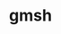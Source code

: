---
title: "gmsh"
layout: cache
category: package
meta: {"versions": ["4.5.4", "4.7.1"], "compilers": ["gcc@7.5.0", "gcc@8.1.0", "gcc@8.3.1", "gcc@9.3.0"]}
spec_files: 
 - spec-0.json
 - spec-1.json
 - spec-2.json
 - spec-3.json
 - spec-4.json
 - spec-5.json
 - spec-6.json
 - spec-7.json
 - spec-8.json
 - spec-9.json
 - spec-10.json
 - spec-11.json
spec_names:
 - 'gmsh@4.5.4%gcc@8.1.0+compression~fltk~hdf5~metis+mpi+netgen+oce~opencascade~openmp~petsc~privateapi+shared~slepc+tetgen build_type=RelWithDebInfo arch=linux-rhel7-x86_64 ^gmp@6.1.2%gcc@8.1.0 arch=linux-rhel7-x86_64 ^intel-tbb@2020.3%gcc@8.1.0+shared+tm cxxstd=default patches=62ba015,ce1fb16 arch=linux-rhel7-x86_64 ^libiconv@1.16%gcc@8.1.0 arch=linux-rhel7-x86_64 ^libpciaccess@0.16%gcc@8.1.0 arch=linux-rhel7-x86_64 ^libxml2@2.9.10%gcc@8.1.0~python arch=linux-rhel7-x86_64 ^mpich@3.2.1%gcc@8.1.0~argobots+fortran+hwloc+hydra+libxml2+pci+romio~slurm~verbs~wrapperrpath device=ch3 netmod=tcp pmi=pmi arch=linux-rhel7-x86_64 ^netgen@5.3.1%gcc@8.1.0~gui~metis+mpi~oce arch=linux-rhel7-x86_64 ^oce@0.18.3%gcc@8.1.0~X11+tbb arch=linux-rhel7-x86_64 ^openblas@0.3.10%gcc@8.1.0~consistent_fpcsr~ilp64+pic+shared threads=none arch=linux-rhel7-x86_64 ^tetgen@1.5.0%gcc@8.1.0~debug~except patches=250ee7a arch=linux-rhel7-x86_64 ^xz@5.2.5%gcc@8.1.0~pic arch=linux-rhel7-x86_64 ^zlib@1.2.11%gcc@8.1.0+optimize+pic+shared arch=linux-rhel7-x86_64'
 - 'gmsh@4.7.1%gcc@7.5.0+compression~fltk~hdf5~ipo~metis+mpi+netgen+oce~opencascade~openmp~petsc~privateapi+shared~slepc+tetgen build_type=RelWithDebInfo arch=linux-ubuntu18.04-x86_64 ^gmp@6.1.2%gcc@7.5.0 arch=linux-ubuntu18.04-x86_64 ^hwloc@2.4.1%gcc@7.5.0~cairo~cuda~gl~libudev+libxml2~netloc~nvml+pci+shared arch=linux-ubuntu18.04-x86_64 ^intel-tbb@2020.3%gcc@7.5.0+shared+tm cxxstd=default patches=62ba015,ce1fb16,d62cb66 arch=linux-ubuntu18.04-x86_64 ^libfabric@1.11.2%gcc@7.5.0~kdreg fabrics=sockets,tcp,udp arch=linux-ubuntu18.04-x86_64 ^libiconv@1.16%gcc@7.5.0 arch=linux-ubuntu18.04-x86_64 ^libpciaccess@0.16%gcc@7.5.0 arch=linux-ubuntu18.04-x86_64 ^libxml2@2.9.10%gcc@7.5.0~python arch=linux-ubuntu18.04-x86_64 ^mpich@3.3.2%gcc@7.5.0~argobots+fortran+hwloc+hydra+libxml2+pci+romio~slurm~verbs~wrapperrpath device=ch4 netmod=ofi patches=eb982de pmi=pmi arch=linux-ubuntu18.04-x86_64 ^netgen@5.3.1%gcc@7.5.0~gui~metis+mpi~oce arch=linux-ubuntu18.04-x86_64 ^oce@0.18.3%gcc@7.5.0~X11+tbb arch=linux-ubuntu18.04-x86_64 ^openblas@0.3.10%gcc@7.5.0~bignuma~consistent_fpcsr~ilp64+locking+pic+shared patches=865703b threads=none arch=linux-ubuntu18.04-x86_64 ^tetgen@1.5.0%gcc@7.5.0~debug~except patches=250ee7a arch=linux-ubuntu18.04-x86_64 ^xz@5.2.5%gcc@7.5.0~pic arch=linux-ubuntu18.04-x86_64 ^zlib@1.2.11%gcc@7.5.0+optimize+pic+shared arch=linux-ubuntu18.04-x86_64'
 - 'gmsh@4.7.1%gcc@8.1.0+compression~fltk~hdf5~ipo~metis+mpi+netgen+oce~opencascade~openmp~petsc~privateapi+shared~slepc+tetgen build_type=RelWithDebInfo arch=linux-rhel7-ppc64le ^gmp@6.1.2%gcc@8.1.0 arch=linux-rhel7-ppc64le ^hwloc@2.4.1%gcc@8.1.0~cairo~cuda~gl~libudev+libxml2~netloc~nvml+pci+shared arch=linux-rhel7-ppc64le ^intel-tbb@2020.3%gcc@8.1.0+shared+tm cxxstd=default patches=62ba015,ce1fb16,d62cb66 arch=linux-rhel7-ppc64le ^libfabric@1.11.2%gcc@8.1.0~kdreg fabrics=sockets,tcp,udp arch=linux-rhel7-ppc64le ^libiconv@1.16%gcc@8.1.0 arch=linux-rhel7-ppc64le ^libpciaccess@0.16%gcc@8.1.0 arch=linux-rhel7-ppc64le ^libxml2@2.9.10%gcc@8.1.0~python arch=linux-rhel7-ppc64le ^mpich@3.3.2%gcc@8.1.0~argobots+fortran+hwloc+hydra+libxml2+pci+romio~slurm~verbs~wrapperrpath device=ch4 netmod=ofi patches=eb982de pmi=pmi arch=linux-rhel7-ppc64le ^netgen@5.3.1%gcc@8.1.0~gui~metis+mpi~oce arch=linux-rhel7-ppc64le ^oce@0.18.3%gcc@8.1.0~X11+tbb arch=linux-rhel7-ppc64le ^openblas@0.3.10%gcc@8.1.0~bignuma~consistent_fpcsr~ilp64+locking+pic+shared patches=865703b threads=none arch=linux-rhel7-ppc64le ^tetgen@1.5.0%gcc@8.1.0~debug~except patches=250ee7a arch=linux-rhel7-ppc64le ^xz@5.2.5%gcc@8.1.0~pic arch=linux-rhel7-ppc64le ^zlib@1.2.11%gcc@8.1.0+optimize+pic+shared arch=linux-rhel7-ppc64le'
 - 'gmsh@4.7.1%gcc@7.5.0+compression~fltk~hdf5~ipo~metis+mpi+netgen+oce~opencascade~openmp~petsc~privateapi+shared~slepc+tetgen build_type=RelWithDebInfo arch=linux-ubuntu18.04-ppc64le ^gmp@6.1.2%gcc@7.5.0 arch=linux-ubuntu18.04-ppc64le ^hwloc@2.4.1%gcc@7.5.0~cairo~cuda~gl~libudev+libxml2~netloc~nvml+pci+shared arch=linux-ubuntu18.04-ppc64le ^intel-tbb@2020.3%gcc@7.5.0+shared+tm cxxstd=default patches=62ba015,ce1fb16,d62cb66 arch=linux-ubuntu18.04-ppc64le ^libfabric@1.11.2%gcc@7.5.0~kdreg fabrics=sockets,tcp,udp arch=linux-ubuntu18.04-ppc64le ^libiconv@1.16%gcc@7.5.0 arch=linux-ubuntu18.04-ppc64le ^libpciaccess@0.16%gcc@7.5.0 arch=linux-ubuntu18.04-ppc64le ^libxml2@2.9.10%gcc@7.5.0~python arch=linux-ubuntu18.04-ppc64le ^mpich@3.3.2%gcc@7.5.0~argobots+fortran+hwloc+hydra+libxml2+pci+romio~slurm~verbs~wrapperrpath device=ch4 netmod=ofi patches=eb982de pmi=pmi arch=linux-ubuntu18.04-ppc64le ^netgen@5.3.1%gcc@7.5.0~gui~metis+mpi~oce arch=linux-ubuntu18.04-ppc64le ^oce@0.18.3%gcc@7.5.0~X11+tbb arch=linux-ubuntu18.04-ppc64le ^openblas@0.3.10%gcc@7.5.0~bignuma~consistent_fpcsr~ilp64+locking+pic+shared patches=865703b threads=none arch=linux-ubuntu18.04-ppc64le ^tetgen@1.5.0%gcc@7.5.0~debug~except patches=250ee7a arch=linux-ubuntu18.04-ppc64le ^xz@5.2.5%gcc@7.5.0~pic arch=linux-ubuntu18.04-ppc64le ^zlib@1.2.11%gcc@7.5.0+optimize+pic+shared arch=linux-ubuntu18.04-ppc64le'
 - 'gmsh@4.7.1%gcc@9.3.0+compression~fltk~hdf5~ipo~metis+mpi+netgen+oce~opencascade~openmp~petsc~privateapi+shared~slepc+tetgen build_type=RelWithDebInfo arch=linux-ubuntu20.04-ppc64le ^gmp@6.1.2%gcc@9.3.0 arch=linux-ubuntu20.04-ppc64le ^hwloc@2.4.1%gcc@9.3.0~cairo~cuda~gl~libudev+libxml2~netloc~nvml+pci+shared arch=linux-ubuntu20.04-ppc64le ^intel-tbb@2020.3%gcc@9.3.0+shared+tm cxxstd=default patches=62ba015,ce1fb16,d62cb66 arch=linux-ubuntu20.04-ppc64le ^libfabric@1.11.2%gcc@9.3.0~kdreg fabrics=sockets,tcp,udp arch=linux-ubuntu20.04-ppc64le ^libiconv@1.16%gcc@9.3.0 arch=linux-ubuntu20.04-ppc64le ^libpciaccess@0.16%gcc@9.3.0 arch=linux-ubuntu20.04-ppc64le ^libxml2@2.9.10%gcc@9.3.0~python arch=linux-ubuntu20.04-ppc64le ^mpich@3.3.2%gcc@9.3.0~argobots+fortran+hwloc+hydra+libxml2+pci+romio~slurm~verbs~wrapperrpath device=ch4 netmod=ofi patches=eb982de pmi=pmi arch=linux-ubuntu20.04-ppc64le ^netgen@5.3.1%gcc@9.3.0~gui~metis+mpi~oce arch=linux-ubuntu20.04-ppc64le ^oce@0.18.3%gcc@9.3.0~X11+tbb arch=linux-ubuntu20.04-ppc64le ^openblas@0.3.10%gcc@9.3.0~bignuma~consistent_fpcsr~ilp64+locking+pic+shared patches=865703b threads=none arch=linux-ubuntu20.04-ppc64le ^tetgen@1.5.0%gcc@9.3.0~debug~except patches=250ee7a arch=linux-ubuntu20.04-ppc64le ^xz@5.2.5%gcc@9.3.0~pic arch=linux-ubuntu20.04-ppc64le ^zlib@1.2.11%gcc@9.3.0+optimize+pic+shared arch=linux-ubuntu20.04-ppc64le'
 - 'gmsh@4.5.4%gcc@7.5.0+compression~fltk~hdf5~metis+mpi+netgen+oce~opencascade~openmp~petsc~privateapi+shared~slepc+tetgen build_type=RelWithDebInfo arch=linux-ubuntu18.04-x86_64 ^gmp@6.1.2%gcc@7.5.0 arch=linux-ubuntu18.04-x86_64 ^intel-tbb@2020.3%gcc@7.5.0+shared+tm cxxstd=default patches=62ba015,ce1fb16 arch=linux-ubuntu18.04-x86_64 ^libiconv@1.16%gcc@7.5.0 arch=linux-ubuntu18.04-x86_64 ^libpciaccess@0.16%gcc@7.5.0 arch=linux-ubuntu18.04-x86_64 ^libxml2@2.9.10%gcc@7.5.0~python arch=linux-ubuntu18.04-x86_64 ^mpich@3.2.1%gcc@7.5.0~argobots+fortran+hwloc+hydra+libxml2+pci+romio~slurm~verbs~wrapperrpath device=ch3 netmod=tcp pmi=pmi arch=linux-ubuntu18.04-x86_64 ^netgen@5.3.1%gcc@7.5.0~gui~metis+mpi~oce arch=linux-ubuntu18.04-x86_64 ^oce@0.18.3%gcc@7.5.0~X11+tbb arch=linux-ubuntu18.04-x86_64 ^openblas@0.3.10%gcc@7.5.0~consistent_fpcsr~ilp64+pic+shared threads=none arch=linux-ubuntu18.04-x86_64 ^tetgen@1.5.0%gcc@7.5.0~debug~except patches=250ee7a arch=linux-ubuntu18.04-x86_64 ^xz@5.2.5%gcc@7.5.0~pic arch=linux-ubuntu18.04-x86_64 ^zlib@1.2.11%gcc@7.5.0+optimize+pic+shared arch=linux-ubuntu18.04-x86_64'
 - 'gmsh@4.7.1%gcc@9.3.0+compression~fltk~hdf5~ipo~metis+mpi+netgen+oce~opencascade~openmp~petsc~privateapi+shared~slepc+tetgen build_type=RelWithDebInfo arch=linux-ubuntu20.04-x86_64 ^gmp@6.1.2%gcc@9.3.0 arch=linux-ubuntu20.04-x86_64 ^hwloc@2.4.1%gcc@9.3.0~cairo~cuda~gl~libudev+libxml2~netloc~nvml+pci+shared arch=linux-ubuntu20.04-x86_64 ^intel-tbb@2020.3%gcc@9.3.0+shared+tm cxxstd=default patches=62ba015,ce1fb16,d62cb66 arch=linux-ubuntu20.04-x86_64 ^libfabric@1.11.2%gcc@9.3.0~kdreg fabrics=sockets,tcp,udp arch=linux-ubuntu20.04-x86_64 ^libiconv@1.16%gcc@9.3.0 arch=linux-ubuntu20.04-x86_64 ^libpciaccess@0.16%gcc@9.3.0 arch=linux-ubuntu20.04-x86_64 ^libxml2@2.9.10%gcc@9.3.0~python arch=linux-ubuntu20.04-x86_64 ^mpich@3.3.2%gcc@9.3.0~argobots+fortran+hwloc+hydra+libxml2+pci+romio~slurm~verbs~wrapperrpath device=ch4 netmod=ofi patches=eb982de pmi=pmi arch=linux-ubuntu20.04-x86_64 ^netgen@5.3.1%gcc@9.3.0~gui~metis+mpi~oce arch=linux-ubuntu20.04-x86_64 ^oce@0.18.3%gcc@9.3.0~X11+tbb arch=linux-ubuntu20.04-x86_64 ^openblas@0.3.10%gcc@9.3.0~bignuma~consistent_fpcsr~ilp64+locking+pic+shared patches=865703b threads=none arch=linux-ubuntu20.04-x86_64 ^tetgen@1.5.0%gcc@9.3.0~debug~except patches=250ee7a arch=linux-ubuntu20.04-x86_64 ^xz@5.2.5%gcc@9.3.0~pic arch=linux-ubuntu20.04-x86_64 ^zlib@1.2.11%gcc@9.3.0+optimize+pic+shared arch=linux-ubuntu20.04-x86_64'
 - 'gmsh@4.5.4%gcc@8.1.0+compression~fltk~hdf5~metis+mpi+netgen+oce~opencascade~openmp~petsc~privateapi+shared~slepc+tetgen build_type=RelWithDebInfo arch=linux-rhel7-ppc64le ^gmp@6.1.2%gcc@8.1.0 arch=linux-rhel7-ppc64le ^intel-tbb@2020.3%gcc@8.1.0+shared+tm cxxstd=default patches=62ba015,ce1fb16 arch=linux-rhel7-ppc64le ^libiconv@1.16%gcc@8.1.0 arch=linux-rhel7-ppc64le ^libpciaccess@0.16%gcc@8.1.0 arch=linux-rhel7-ppc64le ^libxml2@2.9.10%gcc@8.1.0~python arch=linux-rhel7-ppc64le ^mpich@3.2.1%gcc@8.1.0~argobots+fortran+hwloc+hydra+libxml2+pci+romio~slurm~verbs~wrapperrpath device=ch3 netmod=tcp pmi=pmi arch=linux-rhel7-ppc64le ^netgen@5.3.1%gcc@8.1.0~gui~metis+mpi~oce arch=linux-rhel7-ppc64le ^oce@0.18.3%gcc@8.1.0~X11+tbb arch=linux-rhel7-ppc64le ^openblas@0.3.10%gcc@8.1.0~consistent_fpcsr~ilp64+pic+shared threads=none arch=linux-rhel7-ppc64le ^tetgen@1.5.0%gcc@8.1.0~debug~except patches=250ee7a arch=linux-rhel7-ppc64le ^xz@5.2.5%gcc@8.1.0~pic arch=linux-rhel7-ppc64le ^zlib@1.2.11%gcc@8.1.0+optimize+pic+shared arch=linux-rhel7-ppc64le'
 - 'gmsh@4.7.1%gcc@8.1.0+compression~fltk~hdf5~ipo~metis+mpi+netgen+oce~opencascade~openmp~petsc~privateapi+shared~slepc+tetgen build_type=RelWithDebInfo arch=linux-rhel7-x86_64 ^gmp@6.1.2%gcc@8.1.0 arch=linux-rhel7-x86_64 ^hwloc@2.4.1%gcc@8.1.0~cairo~cuda~gl~libudev+libxml2~netloc~nvml+pci+shared arch=linux-rhel7-x86_64 ^intel-tbb@2020.3%gcc@8.1.0+shared+tm cxxstd=default patches=62ba015,ce1fb16,d62cb66 arch=linux-rhel7-x86_64 ^libfabric@1.11.2%gcc@8.1.0~kdreg fabrics=sockets,tcp,udp arch=linux-rhel7-x86_64 ^libiconv@1.16%gcc@8.1.0 arch=linux-rhel7-x86_64 ^libpciaccess@0.16%gcc@8.1.0 arch=linux-rhel7-x86_64 ^libxml2@2.9.10%gcc@8.1.0~python arch=linux-rhel7-x86_64 ^mpich@3.3.2%gcc@8.1.0~argobots+fortran+hwloc+hydra+libxml2+pci+romio~slurm~verbs~wrapperrpath device=ch4 netmod=ofi patches=eb982de pmi=pmi arch=linux-rhel7-x86_64 ^netgen@5.3.1%gcc@8.1.0~gui~metis+mpi~oce arch=linux-rhel7-x86_64 ^oce@0.18.3%gcc@8.1.0~X11+tbb arch=linux-rhel7-x86_64 ^openblas@0.3.10%gcc@8.1.0~bignuma~consistent_fpcsr~ilp64+locking+pic+shared patches=865703b threads=none arch=linux-rhel7-x86_64 ^tetgen@1.5.0%gcc@8.1.0~debug~except patches=250ee7a arch=linux-rhel7-x86_64 ^xz@5.2.5%gcc@8.1.0~pic arch=linux-rhel7-x86_64 ^zlib@1.2.11%gcc@8.1.0+optimize+pic+shared arch=linux-rhel7-x86_64'
 - 'gmsh@4.7.1%gcc@8.3.1+compression~fltk~hdf5~ipo~metis+mpi+netgen+oce~opencascade~openmp~petsc~privateapi+shared~slepc+tetgen build_type=RelWithDebInfo arch=linux-rhel8-x86_64 ^gmp@6.1.2%gcc@8.3.1 arch=linux-rhel8-x86_64 ^hwloc@2.4.1%gcc@8.3.1~cairo~cuda~gl~libudev+libxml2~netloc~nvml+pci+shared arch=linux-rhel8-x86_64 ^intel-tbb@2020.3%gcc@8.3.1+shared+tm cxxstd=default patches=62ba015,ce1fb16,d62cb66 arch=linux-rhel8-x86_64 ^libfabric@1.11.2%gcc@8.3.1~kdreg fabrics=sockets,tcp,udp arch=linux-rhel8-x86_64 ^libiconv@1.16%gcc@8.3.1 arch=linux-rhel8-x86_64 ^libpciaccess@0.16%gcc@8.3.1 arch=linux-rhel8-x86_64 ^libxml2@2.9.10%gcc@8.3.1~python arch=linux-rhel8-x86_64 ^mpich@3.3.2%gcc@8.3.1~argobots+fortran+hwloc+hydra+libxml2+pci+romio~slurm~verbs~wrapperrpath device=ch4 netmod=ofi patches=eb982de pmi=pmi arch=linux-rhel8-x86_64 ^netgen@5.3.1%gcc@8.3.1~gui~metis+mpi~oce arch=linux-rhel8-x86_64 ^oce@0.18.3%gcc@8.3.1~X11+tbb arch=linux-rhel8-x86_64 ^openblas@0.3.10%gcc@8.3.1~bignuma~consistent_fpcsr~ilp64+locking+pic+shared patches=865703b threads=none arch=linux-rhel8-x86_64 ^tetgen@1.5.0%gcc@8.3.1~debug~except patches=250ee7a arch=linux-rhel8-x86_64 ^xz@5.2.5%gcc@8.3.1~pic arch=linux-rhel8-x86_64 ^zlib@1.2.11%gcc@8.3.1+optimize+pic+shared arch=linux-rhel8-x86_64'
 - 'gmsh@4.5.4%gcc@7.5.0+compression~fltk~hdf5~metis+mpi+netgen+oce~opencascade~openmp~petsc~privateapi+shared~slepc+tetgen build_type=RelWithDebInfo arch=linux-ubuntu18.04-ppc64le ^gmp@6.1.2%gcc@7.5.0 arch=linux-ubuntu18.04-ppc64le ^intel-tbb@2020.3%gcc@7.5.0+shared+tm cxxstd=default patches=62ba015,ce1fb16 arch=linux-ubuntu18.04-ppc64le ^libiconv@1.16%gcc@7.5.0 arch=linux-ubuntu18.04-ppc64le ^libpciaccess@0.16%gcc@7.5.0 arch=linux-ubuntu18.04-ppc64le ^libxml2@2.9.10%gcc@7.5.0~python arch=linux-ubuntu18.04-ppc64le ^mpich@3.2.1%gcc@7.5.0~argobots+fortran+hwloc+hydra+libxml2+pci+romio~slurm~verbs~wrapperrpath device=ch3 netmod=tcp pmi=pmi arch=linux-ubuntu18.04-ppc64le ^netgen@5.3.1%gcc@7.5.0~gui~metis+mpi~oce arch=linux-ubuntu18.04-ppc64le ^oce@0.18.3%gcc@7.5.0~X11+tbb arch=linux-ubuntu18.04-ppc64le ^openblas@0.3.10%gcc@7.5.0~consistent_fpcsr~ilp64+pic+shared threads=none arch=linux-ubuntu18.04-ppc64le ^tetgen@1.5.0%gcc@7.5.0~debug~except patches=250ee7a arch=linux-ubuntu18.04-ppc64le ^xz@5.2.5%gcc@7.5.0~pic arch=linux-ubuntu18.04-ppc64le ^zlib@1.2.11%gcc@7.5.0+optimize+pic+shared arch=linux-ubuntu18.04-ppc64le'
 - 'gmsh@4.7.1%gcc@8.3.1+compression~fltk~hdf5~ipo~metis+mpi+netgen+oce~opencascade~openmp~petsc~privateapi+shared~slepc+tetgen build_type=RelWithDebInfo arch=linux-rhel8-ppc64le ^gmp@6.1.2%gcc@8.3.1 arch=linux-rhel8-ppc64le ^hwloc@2.4.1%gcc@8.3.1~cairo~cuda~gl~libudev+libxml2~netloc~nvml+pci+shared arch=linux-rhel8-ppc64le ^intel-tbb@2020.3%gcc@8.3.1+shared+tm cxxstd=default patches=62ba015,ce1fb16,d62cb66 arch=linux-rhel8-ppc64le ^libfabric@1.11.2%gcc@8.3.1~kdreg fabrics=sockets,tcp,udp arch=linux-rhel8-ppc64le ^libiconv@1.16%gcc@8.3.1 arch=linux-rhel8-ppc64le ^libpciaccess@0.16%gcc@8.3.1 arch=linux-rhel8-ppc64le ^libxml2@2.9.10%gcc@8.3.1~python arch=linux-rhel8-ppc64le ^mpich@3.3.2%gcc@8.3.1~argobots+fortran+hwloc+hydra+libxml2+pci+romio~slurm~verbs~wrapperrpath device=ch4 netmod=ofi patches=eb982de pmi=pmi arch=linux-rhel8-ppc64le ^netgen@5.3.1%gcc@8.3.1~gui~metis+mpi~oce arch=linux-rhel8-ppc64le ^oce@0.18.3%gcc@8.3.1~X11+tbb arch=linux-rhel8-ppc64le ^openblas@0.3.10%gcc@8.3.1~bignuma~consistent_fpcsr~ilp64+locking+pic+shared patches=865703b threads=none arch=linux-rhel8-ppc64le ^tetgen@1.5.0%gcc@8.3.1~debug~except patches=250ee7a arch=linux-rhel8-ppc64le ^xz@5.2.5%gcc@8.3.1~pic arch=linux-rhel8-ppc64le ^zlib@1.2.11%gcc@8.3.1+optimize+pic+shared arch=linux-rhel8-ppc64le'
---